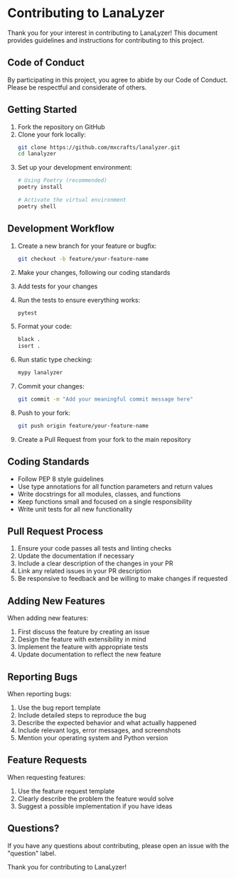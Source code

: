 # Contributing to LanaLyzer

Thank you for your interest in contributing to LanaLyzer! This document provides guidelines and instructions for contributing to this project.

## Code of Conduct

By participating in this project, you agree to abide by our Code of Conduct. Please be respectful and considerate of others.

## Getting Started

1. Fork the repository on GitHub
2. Clone your fork locally:
   ```bash
   git clone https://github.com/mxcrafts/lanalyzer.git
   cd lanalyzer
   ```
3. Set up your development environment:
   ```bash
   # Using Poetry (recommended)
   poetry install
   
   # Activate the virtual environment
   poetry shell
   ```

## Development Workflow

1. Create a new branch for your feature or bugfix:
   ```bash
   git checkout -b feature/your-feature-name
   ```

2. Make your changes, following our coding standards

3. Add tests for your changes

4. Run the tests to ensure everything works:
   ```bash
   pytest
   ```

5. Format your code:
   ```bash
   black .
   isort .
   ```

6. Run static type checking:
   ```bash
   mypy lanalyzer
   ```

7. Commit your changes:
   ```bash
   git commit -m "Add your meaningful commit message here"
   ```

8. Push to your fork:
   ```bash
   git push origin feature/your-feature-name
   ```

9. Create a Pull Request from your fork to the main repository

## Coding Standards

- Follow PEP 8 style guidelines
- Use type annotations for all function parameters and return values
- Write docstrings for all modules, classes, and functions
- Keep functions small and focused on a single responsibility
- Write unit tests for all new functionality

## Pull Request Process

1. Ensure your code passes all tests and linting checks
2. Update the documentation if necessary
3. Include a clear description of the changes in your PR
4. Link any related issues in your PR description
5. Be responsive to feedback and be willing to make changes if requested

## Adding New Features

When adding new features:

1. First discuss the feature by creating an issue
2. Design the feature with extensibility in mind
3. Implement the feature with appropriate tests
4. Update documentation to reflect the new feature

## Reporting Bugs

When reporting bugs:

1. Use the bug report template
2. Include detailed steps to reproduce the bug
3. Describe the expected behavior and what actually happened
4. Include relevant logs, error messages, and screenshots
5. Mention your operating system and Python version

## Feature Requests

When requesting features:

1. Use the feature request template
2. Clearly describe the problem the feature would solve
3. Suggest a possible implementation if you have ideas

## Questions?

If you have any questions about contributing, please open an issue with the "question" label.

Thank you for contributing to LanaLyzer! 